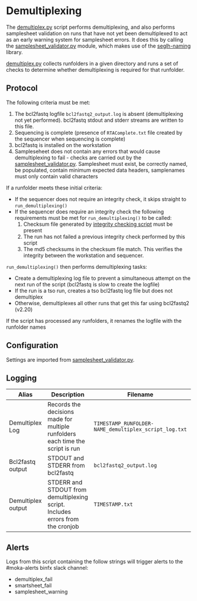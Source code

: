 # Demultiplexing

The [demultiplex.py](../demultiplex.py) script performs demultiplexing, and also performs samplesheet validation on 
runs that have not yet been demultiplexed to act as an early warning system for samplesheet errors. It does this by 
calling the [samplesheet_validator.py](../samplesheet_validator.py) module, which makes use of the 
[seglh-naming](https://github.com/moka-guys/seglh-naming) library. 

[demultiplex.py](../demultiplex.py) collects runfolders in a given directory and runs a set of checks to determine 
whether demultiplexing is required for that runfolder.


## Protocol
The following criteria must be met:

1. The bcl2fastq logfile `bcl2fastq2_output.log` is absent (demultiplexing not yet performed). bcl2fastq stdout 
and stderr streams are written to this file.
2. Sequencing is complete (presence of `RTAComplete.txt` file created by the sequencer when sequencing is complete)
3. bcl2fastq is installed on the workstation 
4. Sampleseheet does not contain any errors that would cause demultiplexing to fail - checks are carried out by the
[samplesheet_validator.py](samplesheet_validator.py). Samplesheet must exist, be correctly named, be populated, contain 
minimum expected data headers, samplenames must only contain valid characters

If a runfolder meets these initial criteria:

* If the sequencer does not require an integrity check, it skips straight to `run_demultiplexing()`
* If the sequencer does require an integrity check the following requirements must be met for `run_demultiplexing()` to 
be called:
  1. Checksum file generated by 
  [integrity checking script](https://github.com/moka-guys/integrity_checking/blob/master/sequencer_checksum.py) 
  must be present 
  2. The run has not failed a previous integrity check performed by this script 
  3. The md5 checksums in the checksum file match. This verifies the integrity between the workstation and sequencer. 

`run_demultiplexing()` then performs demultiplexing tasks:
* Create a demultiplexing log file to prevent a simultaneous attempt on the next run of the script (bcl2fastq is slow
  to create the logfile)
* If the run is a tso run, creates a tso bcl2fastq log file but does not demultiplex 
* Otherwise, demultiplexes all other runs that get this far using bcl2fastq2 (v2.20)

If the script has processed any runfolders, it renames the logfile with the runfolder names


## Configuration

Settings are imported from [samplesheet_validator.py](../automate_demultiplex_config.py).

## Logging

| Alias | Description | Filename | Location |
|------|----------|---------|-----------|
|Demultiplex Log|Records the decisions made for multiple runfolders each time the script is run|`TIMESTAMP_RUNFOLDER-NAME_demultiplex_script_log.txt`| /usr/local/src/mokaguys/automate_demultiplexing_logfiles/Demultiplexing_log_files/ |
|Bcl2fastq output| STDOUT and STDERR from bcl2fastq | `bcl2fastq2_output.log` | Within the runfolder |
|Demultiplex output| STDERR and STDOUT from demultiplexing script. Includes errors from the cronjob | `TIMESTAMP.txt` | /usr/local/src/mokaguys/automate_demultiplexing_logfiles/Demultiplexing_stdout |

## Alerts

Logs from this script containing the follow strings will trigger alerts to the #moka-alerts binfx slack channel:

* demultiplex_fail
* smartsheet_fail
* samplesheet_warning